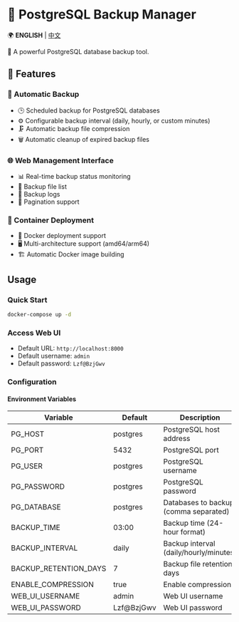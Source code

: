 # 📂 PostgreSQL Backup Manager

🌍 **ENGLISH** | [中文](README.md)

🚀 A powerful PostgreSQL database backup tool.

## 🎯 Features

### 🔄 Automatic Backup
- 🕒 Scheduled backup for PostgreSQL databases
- ⚙️ Configurable backup interval (daily, hourly, or custom minutes)
- 🗜️ Automatic backup file compression
- 🗑️ Automatic cleanup of expired backup files

### 🌐 Web Management Interface
- 📊 Real-time backup status monitoring
- 📁 Backup file list
- 📜 Backup logs
- 📖 Pagination support

### 🐳 Container Deployment
- 🐋 Docker deployment support
- 🖥️ Multi-architecture support (amd64/arm64)
- 🏗️ Automatic Docker image building

## Usage

### Quick Start
```bash
docker-compose up -d
```

### Access Web UI
- Default URL: `http://localhost:8000`
- Default username: `admin`
- Default password: `Lzf@BzjGwv`

### Configuration

#### Environment Variables
| Variable | Default | Description |
|----------|---------|--------------|
| PG_HOST | postgres | PostgreSQL host address |
| PG_PORT | 5432 | PostgreSQL port |
| PG_USER | postgres | PostgreSQL username |
| PG_PASSWORD | postgres | PostgreSQL password |
| PG_DATABASE | postgres | Databases to backup (comma separated) |
| BACKUP_TIME | 03:00 | Backup time (24-hour format) |
| BACKUP_INTERVAL | daily | Backup interval (daily/hourly/minutes) |
| BACKUP_RETENTION_DAYS | 7 | Backup file retention days |
| ENABLE_COMPRESSION | true | Enable compression |
| WEB_UI_USERNAME | admin | Web UI username |
| WEB_UI_PASSWORD | Lzf@BzjGwv | Web UI password |